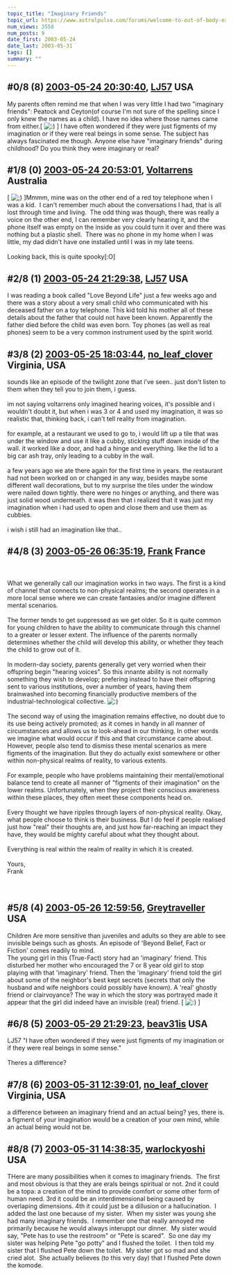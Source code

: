 ```yaml
---
topic_title: "Imaginary Friends"
topic_url: https://www.astralpulse.com/forums/welcome-to-out-of-body-experiences!/imaginary-friends
num_views: 3558
num_posts: 9
date_first: 2003-05-24
date_last: 2003-05-31
tags: []
summary: ""
---
```


## \#0/8 (8) [2003-05-24 20:30:40](https://www.astralpulse.com/forums/index.php?msg=120376), [LJ57](https://www.astralpulse.com/forums/profile/?u=1835) USA ##
<section>
My parents often remind me that when I was very little I had two "imaginary friends": Peatock and Ceyton(of course I'm not sure of the spelling since I only knew the names as a child). I have no idea where those names came from either.[
<img alt=":)" class="smiley" src="https://www.astralpulse.com/forums/Smileys/fugue/smiley.png" title="Smiley"/>
] I have often wondered if they were just figments of my imagination or if they were real beings in some sense. The subject has always fascinated me though. Anyone else have "imaginary friends" during childhood? Do you think they were imaginary or real?
</section>

## \#1/8 (0) [2003-05-24 20:53:01](https://www.astralpulse.com/forums/index.php?msg=32074), [Voltarrens](https://www.astralpulse.com/forums/profile/?u=2306) Australia ##
<section>
[
<img alt=";)" class="smiley" src="https://www.astralpulse.com/forums/Smileys/fugue/wink.png" title="Wink"/>
]Mmmm, mine was on the other end of a red toy telephone when I was a kid.  I can't remember much about the conversations I had, that is all lost through time and living.  The odd thing was though, there was really a voice on the other end, I can remember very clearly hearing it, and the phone itself was empty on the inside as you could turn it over and there was nothing but a plastic shell.  There was no phone in my home when I was little, my dad didn't have one installed until I was in my late teens.
<br>
<br>
Looking back, this is quite spooky[:O]
</section>

## \#2/8 (1) [2003-05-24 21:29:38](https://www.astralpulse.com/forums/index.php?msg=32075), [LJ57](https://www.astralpulse.com/forums/profile/?u=1835) USA ##
<section>
I was reading a book called "Love Beyond Life" just a few weeks ago and there was a story about a very small child who communicated with his deceased father on a toy telephone. This kid told his mother all of these details about the father that could not have been known. Apparently the father died before the child was even born. Toy phones (as well as real phones) seem to be a very common instrument used by the spirit world.
</section>

## \#3/8 (2) [2003-05-25 18:03:44](https://www.astralpulse.com/forums/index.php?msg=32146), [no_leaf_clover](https://www.astralpulse.com/forums/profile/?u=1764) Virginia, USA ##
<section>
sounds like an episode of the twilight zone that i've seen.. just don't listen to them when they tell you to join them, i guess.
<br>
<br>
im not saying voltarrens only imagined hearing voices, it's possible and i wouldn't doubt it, but when i was 3 or 4 and used my imagination, it was so realistic that, thinking back, i can't tell reality from imagination.
<br>
<br>
for example, at a restaurant we used to go to, i would lift up a tile that was under the window and use it like a cubby, sticking stuff down inside of the wall. it worked like a door, and had a hinge and everything. like the lid to a big car ash tray, only leading to a cubby in the wall.
<br>
<br>
a few years ago we ate there again for the first time in years. the restaurant had not been worked on or changed in any way, besides maybe some different wall decorations, but to my surprise the tiles under the window were nailed down tightly. there were no hinges or anything, and there was just solid wood underneath. it was then that i realized that it was just my imagination when i had used to open and close them and use them as cubbies.
<br>
<br>
i wish i still had an imagination like that..
</section>

## \#4/8 (3) [2003-05-26 06:35:19](https://www.astralpulse.com/forums/index.php?msg=32177), [Frank](https://www.astralpulse.com/forums/profile/?u=359) France ##
<section>
<br>
<br>
What we generally call our imagination works in two ways. The first is a kind of channel that connects to non-physical realms; the second operates in a more local sense where we can create fantasies and/or imagine different mental scenarios.
<br>
<br>
The former tends to get suppressed as we get older. So it is quite common for young children to have the ability to communicate through this channel to a greater or lesser extent. The influence of the parents normally determines whether the child will develop this ability, or whether they teach the child to grow out of it.
<br>
<br>
In modern-day society, parents generally get very worried when their offspring begin "hearing voices". So this innante ability is not normally something they wish to develop; prefering instead to have their offspring sent to various institutions, over a number of years, having them brainwashed into becoming financially productive members of the industrial-technological collective.
<img alt=":)" class="smiley" src="https://www.astralpulse.com/forums/Smileys/fugue/smiley.png" title="Smiley"/>
<br>
<br>
The second way of using the imagination remains effective, no doubt due to its use being actively promoted; as it comes in handy in all manner of circumstances and allows us to look-ahead in our thinking. In other words we imagine what would occur if this and that circumstance came about. However, people also tend to dismiss these mental scenarios as mere figments of the imagination. But they do actually exist somewhere or other within non-physical realms of reality, to various extents.
<br>
<br>
For example, people who have problems maintaining their mental/emotional balance tend to create all manner of "figments of their imagination" on the lower realms. Unfortunately, when they project their conscious awareness within these places, they often meet these components head on.
<br>
<br>
Every thought we have ripples through layers of non-physical reality. Okay, what people choose to think is their business. But I do feel if people realised just how "real" their thoughts are, and just how far-reaching an impact they have, they would be mighty careful about what they thought about.
<br>
<br>
Everything is real within the realm of reality in which it is created.
<br>
<br>
Yours,
<br>
Frank
<br>
<br>
<br>
</section>

## \#5/8 (4) [2003-05-26 12:59:56](https://www.astralpulse.com/forums/index.php?msg=32209), [Greytraveller](https://www.astralpulse.com/forums/profile/?u=1734) USA ##
<section>
Children Are more sensitive than juveniles and adults so they are able to see invisible beings such as ghosts. An episode of 'Beyond Belief, Fact or Fiction' comes readily to mind.
<br>
The young girl in this (True-Fact) story had an 'imaginary' friend. This disturbed her mother who encouraged the 7 or 8 year old girl to stop playing with that 'imaginary' friend. Then the 'imaginary' friend told the girl about some of the neighbor's best kept secrets (secrets that only the husband and wife neighbors could possibly have known). A 'real' ghostly friend or clairvoyance? The way in which the story was portrayed made it appear that the girl did indeed have an invisible (real) friend. [
<img alt=":)" class="smiley" src="https://www.astralpulse.com/forums/Smileys/fugue/smiley.png" title="Smiley"/>
]
</section>

## \#6/8 (5) [2003-05-29 21:29:23](https://www.astralpulse.com/forums/index.php?msg=32574), [beav31is](https://www.astralpulse.com/forums/profile/?u=2303) USA ##
<section>
LJ57 "I have often wondered if they were just figments of my imagination or if they were real beings in some sense."
<br>
<br>
Theres a difference?
</section>

## \#7/8 (6) [2003-05-31 12:39:01](https://www.astralpulse.com/forums/index.php?msg=32779), [no_leaf_clover](https://www.astralpulse.com/forums/profile/?u=1764) Virginia, USA ##
<section>
a difference between an imaginary friend and an actual being? yes, there is. a figment of your imagination would be a creation of your own mind, while an actual being would not be.
</section>

## \#8/8 (7) [2003-05-31 14:38:35](https://www.astralpulse.com/forums/index.php?msg=32795), [warlockyoshi](https://www.astralpulse.com/forums/profile/?u=2321) USA ##
<section>
THere are many possibilities when it comes to imaginary friends.  The first and most obvious is that they are erals beings spiritual or not. 2nd it could be a topa: a creation of the mind to provide comfort or some other form of human need. 3rd it could be an interdimensional being caused by overlaping dimensions. 4th it could just be a dillusion or a hallucination.  I added the last one because of my sister.  When my sister was young she had many imaginary friends.  I remember one that really annoyed me primarily because he would always interuppt our dinner.  My sister would say, "Pete has to use the restroom" or "Pete is scared".  So one day my sister was helping Pete "go potty" and I flushed the toilet.  I then told my sister that I flushed Pete down the toilet.  My sister got so mad and she cried alot.  She actually believes (to this very day) that I flushed Pete down the komode.
</section>